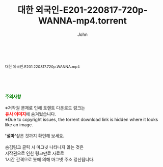 ﻿---
layout: post
title:  "대한 외국인-E201-220817-720p-WANNA-mp4.torrent"
author: John
categories: [ 방송/음악 ]
tags: [  ]
image:  
description: "대한 외국인-E201-220817-720p-WANNA-mp4 torrent 정보 공유"
toc: true
toc_sticky: true
---

<br>
<div class="view-img">
<a class="view_image" href="http://torrentmobile62.com/bbs/view_image.php?fn=%2Fdata%2Ffile%2Fmusic%2F469716874_zJg0UdfR_3dc346091fe41e4d244c7c58432f4e441368600e.jpg" target="_blank"><img alt="" class="img-tag" content="http://torrentmobile62.com/data/file/music/469716874_zJg0UdfR_3dc346091fe41e4d244c7c58432f4e441368600e.jpg" itemprop="image" src="http://torrentmobile62.com/data/file/music/469716874_zJg0UdfR_3dc346091fe41e4d244c7c58432f4e441368600e.jpg"/></a></div><div class="view-content" itemprop="description">
<p><span style="font-size:12px;">대한 외국인.E201.220817.720p.WANNA.mp4</span> </p> </div>
    
<br><br><br>
<p data-ke-size="size16"><b><span style="color: green;">주의사항</span></b><br /><br />※저작권 문제로 인해 토렌트 다운로드 링크는<br /><b><span style="color: red;">유사 이미지</span></b>에 숨겨뒀습니다.<br />※Due to copyright issues, the torrent download link is hidden where it looks like an image.<br /><br /><b>'설마'</b>싶은 것까지 확인해 보세요.<br /><br />숨김링크 클릭 시 마그넷 나타나지 않는 것은<br />저작권으로 인한 링크만료 자료로<br />1시간 간격으로 봇에 의해 마그넷 주소 갱신됩니다.</p>
